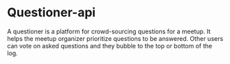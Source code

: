 # Questioner-api
A questioner is a platform for crowd-sourcing questions for a meetup. It helps the meetup organizer prioritize  questions to be answered. Other users can vote on asked questions and they bubble to the top  or bottom of the log.
